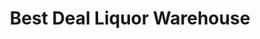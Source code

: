 ---
title: "Best Deal Liquor Warehouse"
url: /oceanside/best-deal-liquor-warehouse/
shop: alcohol
---